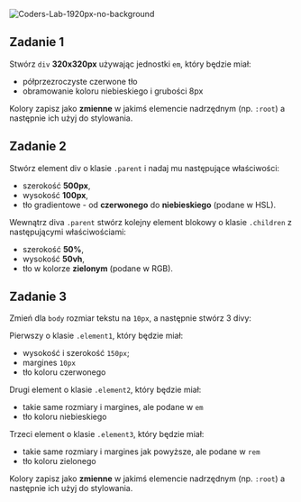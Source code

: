 ![Coders-Lab-1920px-no-background](https://user-images.githubusercontent.com/30623667/104709394-2cabee80-571f-11eb-9518-ea6a794e558e.png)


## Zadanie 1

Stwórz `div` **320x320px** używając jednostki `em`, który będzie miał:

- półprzezroczyste czerwone tło
- obramowanie koloru niebieskiego i grubości 8px

Kolory zapisz jako **zmienne** w jakimś elemencie nadrzędnym (np. `:root`) a następnie ich użyj do stylowania.



## Zadanie 2

Stwórz element div o klasie `.parent` i nadaj mu następujące właściwości:

- szerokość **500px**,
- wysokość **100px**,
- tło gradientowe - od **czerwonego** do **niebieskiego** (podane w HSL).


Wewnątrz diva `.parent` stwórz kolejny element blokowy o klasie `.children` z następującymi właściwościami:

- szerokość **50%**,
- wysokość **50vh**,
- tło w kolorze **zielonym** (podane w RGB).



## Zadanie 3

Zmień dla `body` rozmiar tekstu na `10px`, a następnie stwórz 3 divy:

Pierwszy o klasie `.element1`, który będzie miał:

- wysokość i szerokość `150px`;
- margines `10px`
- tło koloru czerwonego

Drugi element o klasie `.element2`, który będzie miał:

- takie same rozmiary i margines, ale podane w `em`
- tło koloru niebieskiego

Trzeci element o klasie `.element3`, który będzie miał:

- takie same rozmiary i margines jak powyższe, ale podane w `rem`
- tło koloru zielonego

Kolory zapisz jako **zmienne** w jakimś elemencie nadrzędnym (np. `:root`) a następnie ich użyj do stylowania.

